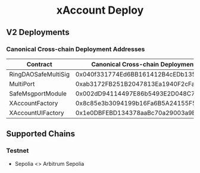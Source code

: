 # <h1 align="center"> xAccount Deploy </h1>
## V2 Deployments
### Canonical Cross-chain Deployment Addresses
|  Contract              |  Canonical Cross-chain Deployment Address  |
|------------------------|--------------------------------------------|
| RingDAOSafeMultiSig    | 0x040f331774Ed6BB161412B4cEDb1358B382aF3A5 |
| MultiPort              | 0xab3172FB251B2047813Ea1940F2cFaA287B1a665 |
| SafeMsgportModule      | 0x002dD94114497E86b5493E2D048C731e4BeBdDD0 |
| XAccountFactory        | 0x8c85e3b3094199b16Fa6B5A24155F580E3Fd9C91 |
| XAccountUIFactory      | 0x1e0DBFEBD134378aaBc70a29003a9BD25B9e9E41 |

## Supported Chains

### Testnet
- Sepolia <> Arbitrum Sepolia
